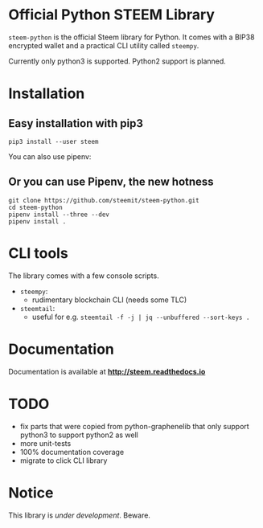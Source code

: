 # Official Python STEEM Library

`steem-python` is the official Steem library for Python. It comes with a
BIP38 encrypted wallet and a practical CLI utility called `steempy`.

Currently only python3 is supported.  Python2 support is planned.

# Installation

## Easy installation with pip3

```
pip3 install --user steem
```

You can also use pipenv:

## Or you can use Pipenv, the new hotness

```
git clone https://github.com/steemit/steem-python.git
cd steem-python
pipenv install --three --dev
pipenv install .
```

# CLI tools

The library comes with a few console scripts.

* `steempy`:
    * rudimentary blockchain CLI (needs some TLC)
* `steemtail`:
    * useful for e.g. `steemtail -f -j | jq --unbuffered --sort-keys .`

# Documentation

Documentation is available at **http://steem.readthedocs.io**

# TODO

* fix parts that were copied from python-graphenelib that only support
  python3 to support python2 as well
* more unit-tests
* 100% documentation coverage
* migrate to click CLI library

# Notice

This library is *under development*.  Beware.
